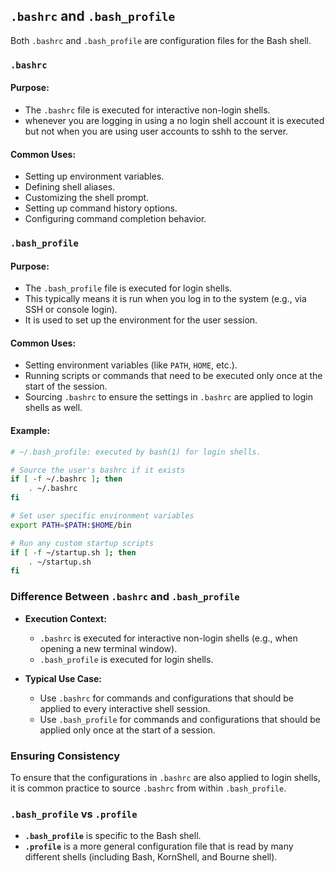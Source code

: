 ## `.bashrc` and `.bash_profile`

Both `.bashrc` and `.bash_profile` are configuration files for the Bash shell.

### `.bashrc`

#### Purpose:
- The `.bashrc` file is executed for interactive non-login shells. 
- whenever you are logging in using a no login shell account it is executed but not when you are using user accounts to sshh to the server.

#### Common Uses:
- Setting up environment variables.
- Defining shell aliases.
- Customizing the shell prompt.
- Setting up command history options.
- Configuring command completion behavior.


### `.bash_profile`

#### Purpose:
- The `.bash_profile` file is executed for login shells. 
- This typically means it is run when you log in to the system (e.g., via SSH or console login). 
- It is used to set up the environment for the user session.

#### Common Uses:
- Setting environment variables (like `PATH`, `HOME`, etc.).
- Running scripts or commands that need to be executed only once at the start of the session.
- Sourcing `.bashrc` to ensure the settings in `.bashrc` are applied to login shells as well.

#### Example:
```bash
# ~/.bash_profile: executed by bash(1) for login shells.

# Source the user's bashrc if it exists
if [ -f ~/.bashrc ]; then
    . ~/.bashrc
fi

# Set user specific environment variables
export PATH=$PATH:$HOME/bin

# Run any custom startup scripts
if [ -f ~/startup.sh ]; then
    . ~/startup.sh
fi
```

### Difference Between `.bashrc` and `.bash_profile`

- **Execution Context:**
  - `.bashrc` is executed for interactive non-login shells (e.g., when opening a new terminal window).
  - `.bash_profile` is executed for login shells.

- **Typical Use Case:**
  - Use `.bashrc` for commands and configurations that should be applied to every interactive shell session.
  - Use `.bash_profile` for commands and configurations that should be applied only once at the start of a session.

### Ensuring Consistency

To ensure that the configurations in `.bashrc` are also applied to login shells, it is common practice to source `.bashrc` from within `.bash_profile`. 

### `.bash_profile` vs `.profile`

- **`.bash_profile`** is specific to the Bash shell.
- **`.profile`** is a more general configuration file that is read by many different shells (including Bash, KornShell, and Bourne shell).